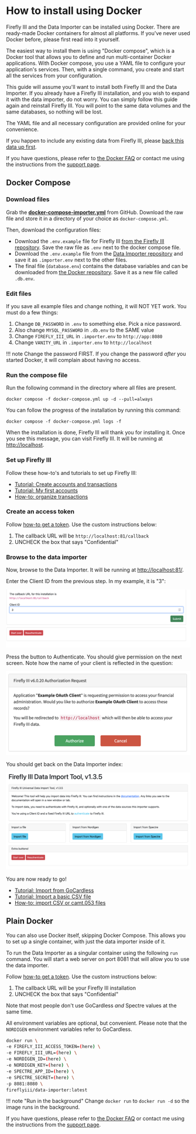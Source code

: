 # How to install using Docker

Firefly III and the Data Importer can be installed using Docker. There are ready-made Docker containers for almost all platforms. If you've never used Docker before, please first read into it yourself.

The easiest way to install them is using "Docker compose", which is a Docker tool that allows you to define and run multi-container Docker applications. With Docker compose, you use a YAML file to configure your application's services. Then, with a single command, you create and start all the services from your configuration.

This guide will assume you'll want to install both Firefly III and the Data Importer. If you already have a Firefly III installation, and you wish to expand it with the data importer, do not worry. You can simply follow this guide again and reinstall Firefly III. You will point to the same data volumes and the same databases, so nothing will be lost.

The YAML file and all necessary configuration are provided online for your convenience.

If you happen to include any existing data from Firefly III, please [back this data up first](../../firefly-iii/advanced/backup.md).

If you have questions, please refer to [the Docker FAQ](../../../references/faq/docker.md) or contact me using the instructions from the [support page](../../../explanation/support.md).

## Docker Compose

### Download files

Grab the **[docker-compose-importer.yml](https://raw.githubusercontent.com/firefly-iii/docker/main/docker-compose-importer.yml)** from GitHub. Download the raw file and store it in a directory of your choice as `docker-compose.yml`.

Then, download the configuration files:

- Download the `.env.example` file for Firefly III [from the Firefly III repository](https://raw.githubusercontent.com/firefly-iii/firefly-iii/main/.env.example). Save the raw file as `.env` next to the docker compose file.
- Download the `.env.example` file from the [Data Importer repository](https://raw.githubusercontent.com/firefly-iii/data-importer/main/.env.example) and save it as `.importer.env` next to the other files.
- The final file (`database.env`) contains the database variables and can be downloaded from [the Docker repository](https://raw.githubusercontent.com/firefly-iii/docker/main/database.env). Save it as a new file called `.db.env`.

### Edit files

If you save all example files and change nothing, it will NOT YET work. You must do a few things:

1. Change `DB_PASSWORD` in `.env` to something else. Pick a nice password.
2. Also change `MYSQL_PASSWORD` in `.db.env` to the SAME value
3. Change `FIREFLY_III_URL` in `.importer.env` to `http://app:8080`
4. Change `VANITY_URL` in `.importer.env` to `http://localhost`

!!! note
    Change the password FIRST. If you change the password *after* you started Docker, it will complain about having no access.

### Run the compose file

Run the following command in the directory where all files are present.

```text
docker compose -f docker-compose.yml up -d --pull=always
```

You can follow the progress of the installation by running this command:

```text
docker compose -f docker-compose.yml logs -f
```

When the installation is done, Firefly III will thank you for installing it. Once you see this message, you can visit Firefly III. It will be running at [http://localhost](http://localhost).

### Set up Firefly III

Follow these how-to's and tutorials to set up Firefly III:

- [Tutorial: Create accounts and transactions](../../../tutorials/finances/first-steps.md)
- [Tutorial: My first accounts](../../../tutorials/finances/first-accounts.md)
- [How-to: organize transactions](../../firefly-iii/finances/transactions.md)

### Create an access token

Follow [how-to get a token](../../firefly-iii/features/api.md). Use the custom instructions below:

1. The callback URL will be `http://localhost:81/callback`
2. UNCHECK the box that says "Confidential"

### Browse to the data importer

Now, browse to the Data Importer. It will be running at [http://localhost:81/](http://localhost:81/).

Enter the Client ID from the previous step. In my example, it is "3":

![Enter the client ID](../../../images/how-to/data-importer/installation/enter_id.png)

Press the button to Authenticate. You should give permission on the next screen. Note how the name of your client is reflected in the question:

![Give permission](../../../images/how-to/data-importer/installation/give_permission.png)

You should get back on the Data Importer index:

![Ready to go!](../../../images/how-to/data-importer/installation/ready_to_go.png)

You are now ready to go!

- [Tutorial: Import from GoCardless](../../../tutorials/data-importer/gocardless.md)
- [Tutorial: Import a basic CSV file](../../../tutorials/data-importer/csv.md)
- [How-to: import CSV or camt.053 files](../import/csv.md)

## Plain Docker

You can also use Docker itself, skipping Docker Compose. This allows you to set up a single container, with just the data importer inside of it.

To run the Data Importer as a singular container using the following `run` command. You will start a web server on port 8081 that will allow you to use the data importer.

Follow [how-to get a token](../../firefly-iii/features/api.md). Use the custom instructions below:

1. The callback URL will be your Firefly III installation
2. UNCHECK the box that says "Confidential"

Note that most people don't use GoCardless *and* Spectre values at the same time.

All environment variables are optional, but convenient. Please note that the `NORDIGEN` environment variables refer to GoCardless.

```bash
docker run \
-e FIREFLY_III_ACCESS_TOKEN=(here) \
-e FIREFLY_III_URL=(here) \
-e NORDIGEN_ID=(here) \
-e NORDIGEN_KEY=(here) \
-e SPECTRE_APP_ID=(here) \
-e SPECTRE_SECRET=(here) \
-p 8081:8080 \
fireflyiii/data-importer:latest

```

!!! note "Run in the background"
    Change `docker run` to `docker run -d` so the image runs in the background.

If you have questions, please refer to [the Docker FAQ](../../../references/faq/docker.md) or contact me using the instructions from the [support page](../../../explanation/support.md).
